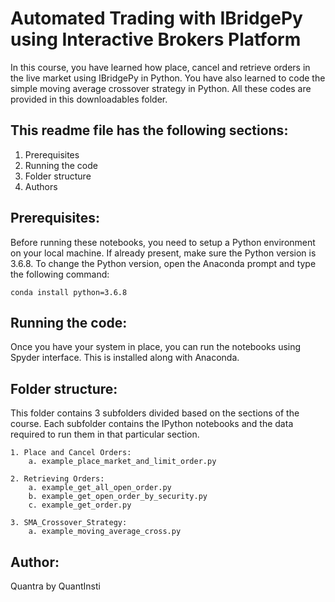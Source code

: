 # Automated Trading with IBridgePy using Interactive Brokers Platform
In this course, you have learned how place, cancel and retrieve orders in the live market using IBridgePy in Python. You have also learned to code the simple moving average crossover strategy in Python. All these codes are provided in this downloadables folder.

## This readme file has the following sections:
1. Prerequisites
2. Running the code
3. Folder structure
4. Authors

## Prerequisites:
Before running these notebooks, you need to setup a Python environment on your local machine. If already present, make sure the Python version is 3.6.8. To change the Python version, open the Anaconda prompt and type the following command: 

	conda install python=3.6.8

## Running the code:
Once you have your system in place, you can run the notebooks using Spyder interface. This is installed along with Anaconda.

## Folder structure:
This folder contains 3 subfolders divided based on the sections of the course. Each subfolder contains the IPython notebooks and the data required to run them in that particular section.

	1. Place and Cancel Orders:
		a. example_place_market_and_limit_order.py

	2. Retrieving Orders:
		a. example_get_all_open_order.py
		b. example_get_open_order_by_security.py
		c. example_get_order.py

	3. SMA_Crossover_Strategy:
		a. example_moving_average_cross.py

## Author:
Quantra by QuantInsti
